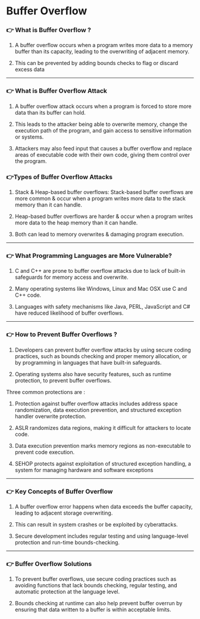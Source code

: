 Buffer Overflow
===============

### 👉 What is Buffer Overflow ?

1. A buffer overflow occurs when a program writes more data to a memory buffer than its capacity, leading to the overwriting of adjacent memory. 

2. This can be prevented by adding bounds checks to flag or discard excess data

  

* * *

### 👉 What is Buffer Overflow Attack

1. A buffer overflow attack occurs when a program is forced to store more data than its buffer can hold. 

2. This leads to the attacker being able to overwrite memory, change the execution path of the program, and gain access to sensitive information or systems. 

3. Attackers may also feed input that causes a buffer overflow and replace areas of executable code with their own code, giving them control over the program.


### 👉Types of Buffer Overflow Attacks

1. Stack & Heap-based buffer overflows: Stack-based buffer overflows are more common & occur when a program writes more data to the stack memory than it can handle.

2. Heap-based buffer overflows are harder & occur when a program writes more data to the heap memory than it can handle. 

3. Both can lead to memory overwrites & damaging program execution.

  

* * *

### 👉 What Programming Languages are More Vulnerable?

1. C and C++ are prone to buffer overflow attacks due to lack of built-in safeguards for memory access and overwrite. 

2. Many operating systems like Windows, Linux and Mac OSX use C and C++ code.

3. Languages with safety mechanisms like Java, PERL, JavaScript and C# have reduced likelihood of buffer overflows.

  

* * *


### 👉 How to Prevent Buffer Overflows ?

1. Developers can prevent buffer overflow attacks by using secure coding practices, such as bounds checking and proper memory allocation, or by programming in languages that have built-in safeguards. 

2. Operating systems also have security features, such as runtime protection, to prevent buffer overflows.

Three common protections are :

1. Protection against buffer overflow attacks includes address space randomization, data execution prevention, and structured exception handler overwrite protection. 

2. ASLR randomizes data regions, making it difficult for attackers to locate code. 

3. Data execution prevention marks memory regions as non-executable to prevent code execution.

4. SEHOP protects against exploitation of structured exception handling, a system for managing hardware and software exceptions
  

* * *

### 👉 Key Concepts of Buffer Overflow

1. A buffer overflow error happens when data exceeds the buffer capacity, leading to adjacent storage overwriting. 

2. This can result in system crashes or be exploited by cyberattacks.

3. Secure development includes regular testing and using language-level protection and run-time bounds-checking.

  

* * *

### 👉 Buffer Overflow Solutions

1. To prevent buffer overflows, use secure coding practices such as avoiding functions that lack bounds checking, regular testing, and automatic protection at the language level. 

2. Bounds checking at runtime can also help prevent buffer overrun by ensuring that data written to a buffer is within acceptable limits.

